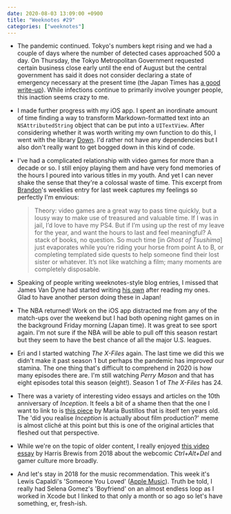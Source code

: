 ```yaml
---
date: 2020-08-03 13:09:00 +0900
title: "Weeknotes #29"
categories: ["weeknotes"]
---
```


- The pandemic continued. Tokyo's numbers kept rising and we had a couple of days where the number of detected cases approached 500 a day. On Thursday, the Tokyo Metropolitan Government requested certain business close early until the end of August but the central government has said it does not consider declaring a state of emergency necessary at the present time (the Japan Times has [a good write-up](https://www.japantimes.co.jp/news/2020/08/01/national/higher-culture-japan-acted-like-virus-wraps-now-everywhere/)). While infections continue to primarily involve younger people, this inaction seems crazy to me.

- I made further progress with my iOS app. I spent an inordinate amount of time finding a way to transform Markdown-formatted text into an `NSAttributedString` object that can be put into a `UITextView`. After considering whether it was worth writing my own function to do this, I went with the library [Down](https://github.com/iwasrobbed/Down). I'd rather not have any dependencies but I also don't really want to get bogged down in this kind of code.

- I've had a complicated relationship with video games for more than a decade or so. I still enjoy playing them and have very fond memories of the hours I poured into various titles in my youth. And yet I can never shake the sense that they're a colossal waste of time. This excerpt from [Brandon](https://sangsara.net/2020/07/26/week-30-20/)'s weeklies entry for last week captures my feelings so perfectly I'm envious:

  > Theory: video games are a great way to pass time quickly, but a lousy way to make use of treasured and valuable time. If I was in jail, I’d love to have my PS4. But if I’m using up the rest of my leave for the year, and want the hours to last and feel meaningful? A stack of books, no question. So much time [in _Ghost of Tsushima_] just evaporates while you’re riding your horse from point A to B, or completing templated side quests to help someone find their lost sister or whatever. It’s not like watching a film; many moments are completely disposable. 

- Speaking of people writing weeknotes-style blog entries, I missed that James Van Dyne had started writing [his own](https://jamesvandyne.com/2020/07/14/the-week-2020-29.html) after reading my ones. Glad to have another person doing these in Japan!

- The NBA returned! Work on the iOS app distracted me from any of the match-ups over the weekend but I had both opening night games on in the background Friday morning (Japan time). It was great to see sport again. I'm not sure if the NBA will be able to pull off this season restart but they seem to have the best chance of all the major U.S. leagues.

- Eri and I started watching _The X-Files_ again. The last time we did this we didn't make it past season 1 but perhaps the pandemic has improved our stamina. The one thing that's difficult to comprehend in 2020 is how many episodes there are. I'm still watching _Perry Mason_ and that has eight episodes total this season (eight!). Season 1 of _The X-Files_ has 24.

- There was a variety of interesting video essays and articles on the 10th anniversary of _Inception_. It feels a bit of a shame then that the one I want to link to is [this piece](https://www.theawl.com/2010/07/the-key-to-inception-its-a-movie-about-making-movies/) by Maria Bustillos that is itself ten years old. The 'did you realise _Inception_ is actually about film production?' meme is almost cliché at this point but this is one of the original articles that fleshed out that perspective.

- While we're on the topic of older content, I really enjoyed [this video essay](https://youtu.be/TebCHHCw9rY) by Harris Brewis from 2018 about the webcomic _Ctrl+Alt+Del_ and gamer culture more broadly.

- And let's stay in 2018 for the music recommendation. This week it's Lewis Capaldi's 'Someone You Loved' ([Apple Music]( https://music.apple.com/us/album/someone-you-loved/1452618876?i=1452619054)). Truth be told, I really had Selena Gomez's 'Boyfriend' on an almost endless loop as I worked in Xcode but I linked to that only a month or so ago so let's have something, er, fresh-ish.
